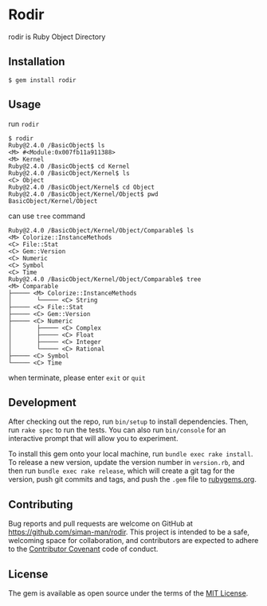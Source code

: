 # Rodir

rodir is Ruby Object Directory

## Installation

```
$ gem install rodir
```

## Usage

run `rodir`

```
$ rodir
Ruby@2.4.0 /BasicObject$ ls
<M>	#<Module:0x007fb11a911388>
<M>	Kernel
Ruby@2.4.0 /BasicObject$ cd Kernel
Ruby@2.4.0 /BasicObject/Kernel$ ls
<C>	Object
Ruby@2.4.0 /BasicObject/Kernel$ cd Object
Ruby@2.4.0 /BasicObject/Kernel/Object$ pwd
BasicObject/Kernel/Object
```

can use `tree` command

```
Ruby@2.4.0 /BasicObject/Kernel/Object/Comparable$ ls
<M>	Colorize::InstanceMethods
<C>	File::Stat
<C>	Gem::Version
<C>	Numeric
<C>	Symbol
<C>	Time
Ruby@2.4.0 /BasicObject/Kernel/Object/Comparable$ tree
<M> Comparable
├───── <M> Colorize::InstanceMethods
│       └───── <C> String
├───── <C> File::Stat
├───── <C> Gem::Version
├───── <C> Numeric
│       ├───── <C> Complex
│       ├───── <C> Float
│       ├───── <C> Integer
│       └───── <C> Rational
├───── <C> Symbol
└───── <C> Time
```

when terminate, please enter `exit` or `quit`

## Development

After checking out the repo, run `bin/setup` to install dependencies. Then, run `rake spec` to run the tests. You can also run `bin/console` for an interactive prompt that will allow you to experiment.

To install this gem onto your local machine, run `bundle exec rake install`. To release a new version, update the version number in `version.rb`, and then run `bundle exec rake release`, which will create a git tag for the version, push git commits and tags, and push the `.gem` file to [rubygems.org](https://rubygems.org).

## Contributing

Bug reports and pull requests are welcome on GitHub at https://github.com/siman-man/rodir. This project is intended to be a safe, welcoming space for collaboration, and contributors are expected to adhere to the [Contributor Covenant](http://contributor-covenant.org) code of conduct.


## License

The gem is available as open source under the terms of the [MIT License](http://opensource.org/licenses/MIT).

